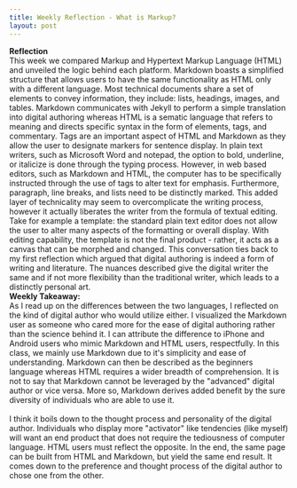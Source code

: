 ```yaml
---
title: Weekly Reflection - What is Markup?
layout: post
---
```

**Reflection**<br/>
This week we compared Markup and Hypertext Markup Language (HTML) and unveiled the logic behind each platform. Markdown boasts a simplified structure that allows users to have the same functionality as HTML only with a different language. Most technical documents share a set of elements to convey information, they include: lists, headings, images, and tables. Markdown communicates with Jekyll to perform a simple translation into digital authoring whereas HTML is a sematic language that refers to meaning and directs specific syntax in the form of elements, tags, and commentary. Tags are an important aspect of HTML and Markdown as they allow the user to designate markers for sentence display. In plain text writers, such as Microsoft Word and notepad, the option to bold, underline, or italicize is done through the typing process. However, in web based editors, such as Markdown and HTML, the computer has to be specifically instructed through the use of tags to alter text for emphasis. Furthermore, paragraph, line breaks, and lists need to be distinctly marked. This added layer of technicality may seem to overcomplicate the writing process, however it actually liberates the writer from the formula of textual editing. Take for example a template: the standard plain text editor does not allow the user to alter many aspects of the formatting or overall display. With editing capability, the template is not the final product - rather, it acts as a canvas that can be morphed and changed. This conversation ties back to my first reflection which argued that digital authoring is indeed a form of writing and literature. The nuances described give the digital writer the same and if not more flexibility than the traditional writer, which leads to a distinctly personal art. <br/>
**Weekly Takeaway:**<br/>
As I read up on the differences between the two languages, I reflected on the kind of digital author who would utilize either. I visualized the Markdown user as someone who cared more for the ease of digital authoring rather than the science behind it. I can attribute the difference to iPhone and Android users who mimic Markdown and HTML users, respectfully. In this class, we mainly use Markdown due to it's simplicity and ease of understanding. Markdown can then be described as the beginners language whereas HTML requires a wider breadth of comprehension. It is not to say that Markdown cannot be leveraged by the "advanced" digital author or vice versa. More so, Markdown derives added benefit by the sure diversity of individuals who are able to use it.<br/> 
<br/>
I think it boils down to the thought process and personality of the digital author. Individuals who display more "activator" like tendencies (like myself) will want an end product that does not require the tediousness of computer language. HTML users must reflect the opposite. In the end, the same page can be built from HTML and Markdown, but yield the same end result. It comes down to the preference and thought process of the digital author to chose one from the other.
